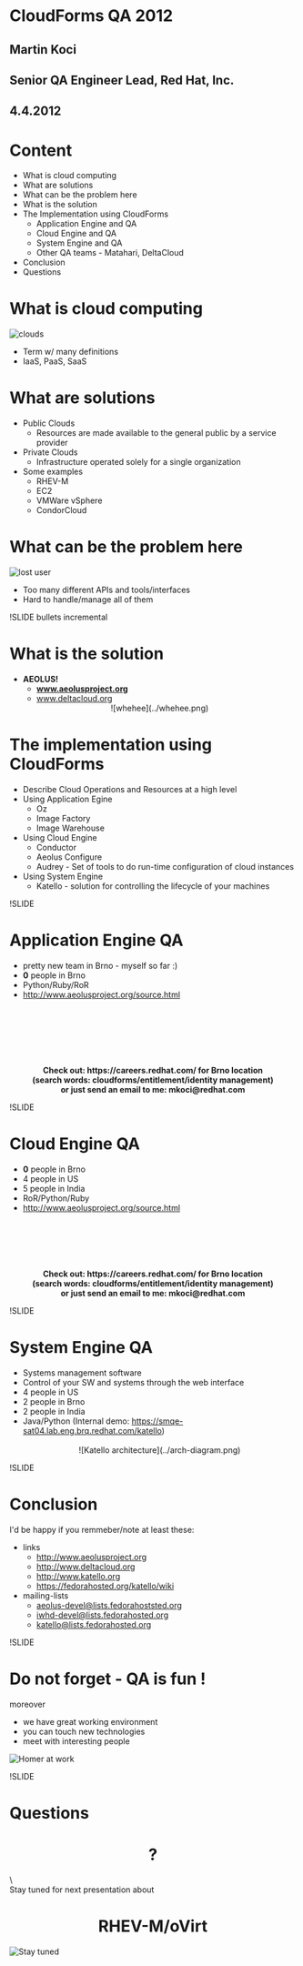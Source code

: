 <!SLIDE title-slide>
# CloudForms QA 2012 #

## Martin Koci ##
## Senior QA Engineer Lead, Red Hat, Inc. ##
## 4.4.2012 ##

<!SLIDE bullets incremental>
# Content #

* What is cloud computing
* What are solutions
* What can be the problem here
* What is the solution
* The Implementation using CloudForms
  * Application Engine and QA
  * Cloud Engine and QA
  * System Engine and QA
  * Other QA teams - Matahari, DeltaCloud
* Conclusion
* Questions 

<!SLIDE bullets incremental transition=fade>
# What is cloud computing #

![clouds](../Cloud_computing.png)

* Term w/ many definitions
* IaaS, PaaS, SaaS

<!SLIDE bullets incremental>
# What are solutions #

* Public Clouds
  * Resources are made available to the general public by a service provider
* Private Clouds
  * Infrastructure operated solely for a single organization
* Some examples
  - RHEV-M
  - EC2
  - VMWare vSphere
  - CondorCloud

<!SLIDE incremental>
# What can be the problem here #

![lost user](../lost_homer.png)

* Too many different APIs and tools/interfaces
* Hard to handle/manage all of them

!SLIDE bullets incremental
# What is the solution #

* <b>AEOLUS!</b>
  * <b>www.aeolusproject.org</b>
  * www.deltacloud.org
  <center>
  ![whehee](../whehee.png)
  </center>
<!SLIDE bullets incremental>
# The implementation using CloudForms #

* Describe Cloud Operations and Resources at a high level
* Using Application Egine
  * Oz
  * Image Factory
  * Image Warehouse
* Using Cloud Engine
  * Conductor
  * Aeolus Configure
  * Audrey - Set of tools to do run-time configuration of cloud instances
* Using System Engine
  * Katello - solution for controlling the lifecycle of your machines

!SLIDE 
# Application Engine QA #
 * pretty new team in Brno - myself so far :)
 * <b>0</b> people in Brno
 * Python/Ruby/RoR
 * http://www.aeolusproject.org/source.html
<br/>
<br/><br/>
<br/>
<br/>
<br/>
<center><b>
Check out: https://careers.redhat.com/ for Brno location<br/>
(search words:  cloudforms/entitlement/identity management)<br/>
or just send an email to me: mkoci@redhat.com
</b>
</center>

!SLIDE
# Cloud Engine QA #
 * <b>0</b> people in Brno
 * 4 people in US
 * 5 people in India
 * RoR/Python/Ruby
 * http://www.aeolusproject.org/source.html
<br/><br/>
<br/>
<br/>
<br/>
<br/>
<center><b>
Check out: https://careers.redhat.com/ for Brno location<br/>
(search words:  cloudforms/entitlement/identity management)<br/>
or just send an email to me: mkoci@redhat.com
</b>
</center>

!SLIDE 
# System Engine QA #
 * Systems management software
 * Control of your SW and systems through the web interface
 * 4 people in US
 * 2 people in Brno
 * 2 people in India
 * Java/Python
 (Internal demo: https://smqe-sat04.lab.eng.brq.redhat.com/katello)
   <br/><br/>
   <center>
   ![Katello architecture](../arch-diagram.png)
   </center>

!SLIDE
# Conclusion #

I'd be happy if you remmeber/note at least these:

* links
  * http://www.aeolusproject.org
  * http://www.deltacloud.org
  * http://www.katello.org
  * https://fedorahosted.org/katello/wiki
* mailing-lists
  * aeolus-devel@lists.fedorahoststed.org
  * iwhd-devel@lists.fedorahosted.org
  * katello@lists.fedorahosted.org

!SLIDE
# Do not forget - QA is fun ! #

moreover

* we have great working environment 
* you can touch new technologies
* meet with interesting people

 ![Homer at work](../homer_work.jpg)

!SLIDE
# Questions #
<h1><center> ? </center></h1>
\</presentation\>
<br/>
Stay tuned for next presentation about
<h1><center>RHEV-M/oVirt</center></h1>

![Stay tuned](../images.jpg)

